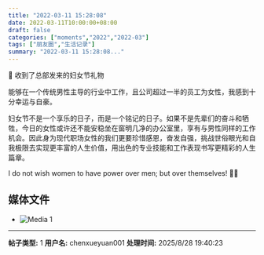 ```yaml
---
title: "2022-03-11 15:28:08"
date: 2022-03-11T10:00:00+08:00
draft: false
categories: ["moments","2022","2022-03"]
tags: ["朋友圈","生活记录"]
summary: "2022-03-11 15:28:08..."
---
```


🥰 收到了总部发来的妇女节礼物

能够在一个传统男性主导的行业中工作，且公司超过一半的员工为女性，我感到十分幸运与自豪。

妇女节不是一个享乐的日子，而是一个铭记的日子。如果不是先辈们的奋斗和牺牲，今日的女性或许还不能安稳坐在窗明几净的办公室里，享有与男性同样的工作机会。因此身为现代职场女性的我们更要珍惜感恩，奋发自强，挑战世俗眼光和自我极限去实现更丰富的人生价值，用出色的专业技能和工作表现书写更精彩的人生篇章。

I do not wish women to have power over men; but over themselves! 💪🏼

## 媒体文件

- ![Media 1](/Moments/photos/2022-03-11/202203111528080.jpg)

---

**帖子类型:** 1
**用户名:** chenxueyuan001
**处理时间:** 2025/8/28 19:40:23